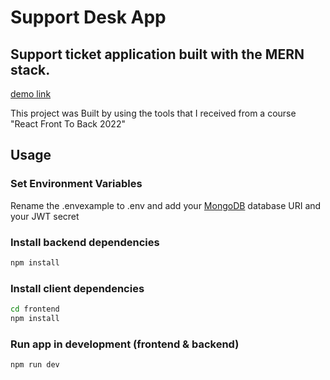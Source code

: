 # Support Desk App

## Support ticket application built with the MERN stack.

[demo link](https://support-desk-management.herokuapp.com/)

This project was Built by using the tools that I received from a course "React Front To Back 2022"

## Usage

### Set Environment Variables

Rename the .envexample to .env and add your [MongoDB](https://www.mongodb.com/) database URI and your JWT secret

### Install backend dependencies

```bash
npm install
```

### Install client dependencies

```bash
cd frontend
npm install
```

### Run app in development (frontend & backend)

```bash
npm run dev
```
